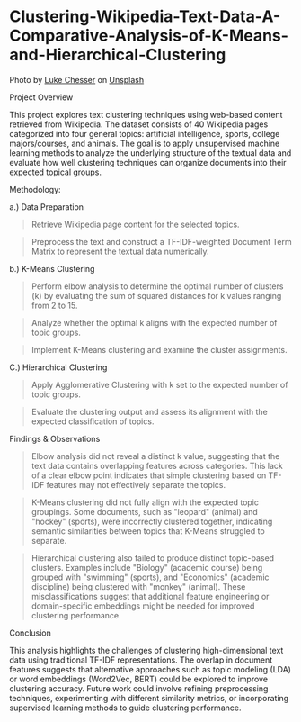 # Clustering-Wikipedia-Text-Data-A-Comparative-Analysis-of-K-Means-and-Hierarchical-Clustering

Photo by <a href="https://unsplash.com/@lukechesser?utm_content=creditCopyText&utm_medium=referral&utm_source=unsplash">Luke Chesser</a> on <a href="https://unsplash.com/photos/wikipedia-page-screenshot-D8QbsYyiFmw?utm_content=creditCopyText&utm_medium=referral&utm_source=unsplash">Unsplash</a>
      
Project Overview

This project explores text clustering techniques using web-based content retrieved from Wikipedia. The dataset consists of 40 Wikipedia pages categorized into four general topics: artificial intelligence, sports, college majors/courses, and animals. The goal is to apply unsupervised machine learning methods to analyze the underlying structure of the textual data and evaluate how well clustering techniques can organize documents into their expected topical groups.

Methodology:

a.) Data Preparation

> Retrieve Wikipedia page content for the selected topics.

> Preprocess the text and construct a TF-IDF-weighted Document Term Matrix to represent the textual data numerically.

b.) K-Means Clustering

> Perform elbow analysis to determine the optimal number of clusters (k) by evaluating the sum of squared distances for k values ranging from 2 to 15.

> Analyze whether the optimal k aligns with the expected number of topic groups.

> Implement K-Means clustering and examine the cluster assignments.

C.) Hierarchical Clustering

> Apply Agglomerative Clustering with k set to the expected number of topic groups.

> Evaluate the clustering output and assess its alignment with the expected classification of topics.

Findings & Observations

> Elbow analysis did not reveal a distinct k value, suggesting that the text data contains overlapping features across categories. This lack of a clear elbow point indicates that simple clustering based on TF-IDF features may not effectively separate the topics.

> K-Means clustering did not fully align with the expected topic groupings. Some documents, such as "leopard" (animal) and "hockey" (sports), were incorrectly clustered together, indicating semantic similarities between topics that K-Means struggled to separate.

> Hierarchical clustering also failed to produce distinct topic-based clusters. Examples include "Biology" (academic course) being grouped with "swimming" (sports), and "Economics" (academic discipline) being clustered with "monkey" (animal). These misclassifications suggest that additional feature engineering or domain-specific embeddings might be needed for improved clustering performance.

Conclusion

This analysis highlights the challenges of clustering high-dimensional text data using traditional TF-IDF representations. The overlap in document features suggests that alternative approaches such as topic modeling (LDA) or word embeddings (Word2Vec, BERT) could be explored to improve clustering accuracy. Future work could involve refining preprocessing techniques, experimenting with different similarity metrics, or incorporating supervised learning methods to guide clustering performance.
